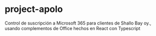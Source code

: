 # project-apolo
Control de suscripción a Microsoft 365 para clientes de Shallo Bay oy., usando complementos de Office hechos en React con Typescript
